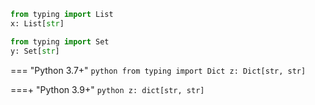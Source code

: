 ```python
from typing import List
x: List[str]
```

```python
from typing import Set
y: Set[str]
```

=== "Python 3.7+"
    ```python
    from typing import Dict
    z: Dict[str, str]
    ```

===+ "Python 3.9+"
    ```python
    z: dict[str, str]
    ```